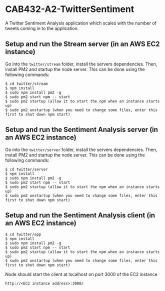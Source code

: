 # CAB432-A2-TwitterSentiment
A Twitter Sentiment Analysis application which scales with the number of tweets coming in to the application.

## Setup and run the Stream server (in an AWS EC2 instance)
Go into the `twitter/stream` folder, install the servers dependencies. Then, install PM2 and startup the node server. This can be done using the following commands:
```shell
$ cd twitter/stream
$ npm install
$ sudo npm install pm2 -g
$ sudo pm2 start npm -- start
$ sudo pm2 startup (allow it to start the npm when an instance starts up)
$ sudo pm2 unstartup (when you need to change some files, enter this first to shut down npm start)
```

## Setup and run the Sentiment Analysis server (in an AWS EC2 instance)
Go into the `twitter/server` folder, install the servers dependencies. Then, install PM2 and startup the node server. This can be done using the following commands:
```shell
$ cd twitter/server
$ npm install
$ sudo npm install pm2 -g
$ sudo pm2 start npm -- start
$ sudo pm2 startup (allow it to start the npm when an instance starts up)
$ sudo pm2 unstartup (when you need to change some files, enter this first to shut down npm start)
```

## Setup and run the Sentiment Analysis client (in an AWS EC2 instance)
```shell
$ cd twitter/app
$ npm install
$ sudo npm install pm2 -g
$ sudo pm2 start npm -- start
$ sudo pm2 startup (allow it to start the npm when an instance starts up)
$ sudo pm2 unstartup (when you need to change some files, enter this first to shut down npm start)
```
Node should start the client at localhost on port 3000 of the EC2 instance
```shell
http://<EC2 instance address>:3000/
```
